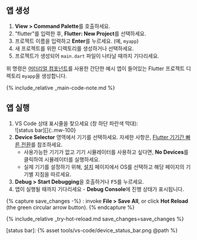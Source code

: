 <div class="tab-pane" id="vscode" role="tabpanel" aria-labelledby="vscode-tab" markdown="1">

## 앱 생성

  1. **View > Command Palette**를 호출하세요.
  1. "flutter"를 입력한 후, **Flutter: New Project**를 선택하세요.
  1. 프로젝트 이름을 입력하고 **Enter**를 누르세요. (예, `myapp`)
  1. 새 프로젝트를 위한 디렉토리를 생성하거나 선택하세요.
  1. 프로젝트가 생성되어 `main.dart` 파일이 나타날 때까지 기다리세요. 

위 명령은 [머터리얼 컴포넌트][]를 사용한 간단한 예시 앱이 들어있는 Flutter 프로젝트 디렉토리 `myapp`을 생성합니다.

{% include_relative _main-code-note.md  %}

## 앱 실행

 1. VS Code 상태 표시줄을 찾으세요 (창 하단 파란색 막대):<br> ![status bar][]{:.mw-100}
 1. **Device Selector** 영역에서 기기를 선택하세요.
    자세한 사항은, [Flutter 기기간 빠른 전환][]를 참조하세요.
    - 사용가능한 기기가 없고 기기 시뮬레이터를 사용하고 싶다면,
      **No Devices**를 클릭하여 시뮬레이터를 실행하세요.
    - 실제 기기를 설정하기 위해,
      [설치][] 페이지에서 OS를 선택하고 해당 페이지의 기기별 지침을 따르세요. 
 1. **Debug > Start Debugging**을 호출하거나 <kbd>F5</kbd>를 누르세요.
 1. 앱이 실행될 때까지 기다리세요 - **Debug Console**에 진행 상태가 표시됩니다.

{% capture save_changes -%}
  : invoke **File > Save All**,
  or click **Hot Reload** (the green circular arrow button).
{% endcapture %}

{% include_relative _try-hot-reload.md save_changes=save_changes %}

[설치]: /docs/get-started/install
[머터리얼 컴포넌트]: https://material.io/guidelines
[Flutter 기기간 빠른 전환]: https://dartcode.org/docs/quickly-switching-between-flutter-devices
[status bar]: {% asset tools/vs-code/device_status_bar.png @path %}

</div>
